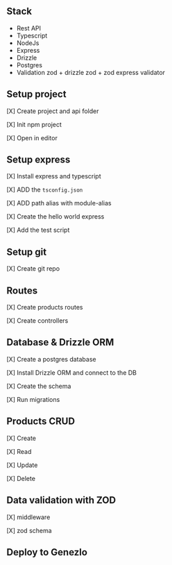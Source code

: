 ## Stack

- Rest API
- Typescript
- NodeJs
- Express
- Drizzle
- Postgres
- Validation zod + drizzle zod + zod express validator

## Setup project

[X] Create project and api folder

[X] Init npm project

[X] Open in editor

## Setup express

[X] Install express and typescript

[X] ADD the `tsconfig.json`

[X] ADD path alias with module-alias

[X] Create the hello world express

[X] Add the test script

## Setup git

[X] Create git repo

## Routes

[X] Create products routes

[X] Create controllers

## Database & Drizzle ORM

[X] Create a postgres database

[X] Install Drizzle ORM and connect to the DB

[X] Create the schema

[X] Run migrations

## Products CRUD

[X] Create

[X] Read

[X] Update

[X] Delete

## Data validation with ZOD

[X] middleware

[X] zod schema

## Deploy to Genezlo
